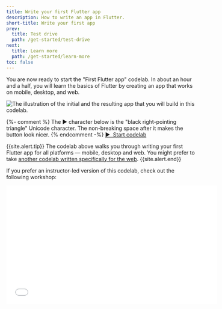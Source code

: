 ```yaml
---
title: Write your first Flutter app
description: How to write an app in Flutter.
short-title: Write your first app
prev:
  title: Test drive
  path: /get-started/test-drive
next:
  title: Learn more
  path: /get-started/learn-more
toc: false
---
```


You are now ready to start the "First Flutter app" codelab.
In about an hour and a half,
you will learn the basics of Flutter
by creating an app
that works on mobile, desktop, and web.

<div class="juicy-button-container">
  <img src="/assets/images/docs/get-started/codelab-goal-background.jpg" alt="The illustration of the initial and the resulting app that you will build in this codelab.">

  {%- comment %}
    The &#9654; character below is the "black right-pointing triangle"
    Unicode character.
    The non-breaking space after it makes the button look nicer.
  {% endcomment -%}
  <a class="btn btn-primary"
     target="_blank"
     href="https://codelabs.developers.google.com/codelabs/flutter-codelab-first">
    &#9654;&nbsp; Start codelab
  </a>

</div>

{{site.alert.tip}}
  The codelab above walks you through writing your first Flutter
  app for all platforms &mdash; mobile, desktop and web.
  You might prefer to take
  [another codelab written specifically for the web][codelab-web].
{{site.alert.end}}

[codelab-web]: {{site.url}}/get-started/codelab-web


If you prefer an instructor-led version of this codelab,
check out the following workshop:

<iframe width="560" height="315" src="{{site.youtube-site}}/embed/8sAyPDLorek" title="YouTube video player" frameborder="0" allow="accelerometer; autoplay; clipboard-write; encrypted-media; gyroscope; picture-in-picture" allowfullscreen></iframe>
